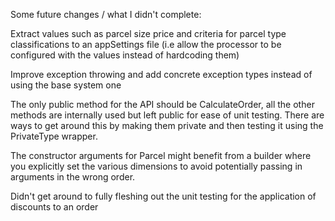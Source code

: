 Some future changes / what I didn't complete:

Extract values such as parcel size price and criteria for parcel type classifications to an appSettings file (i.e allow the processor to be configured with the values instead of hardcoding them)

Improve exception throwing and add concrete exception types instead of using the base system one

The only public method for the API should be CalculateOrder, all the other methods are internally used but left public for ease of unit testing. There are ways to get around this by making them private and then testing it using the PrivateType wrapper.

The constructor arguments for Parcel might benefit from a builder where you explicitly set the various dimensions to avoid potentially passing in arguments in the wrong order.

Didn't get around to fully fleshing out the unit testing for the application of discounts to an order